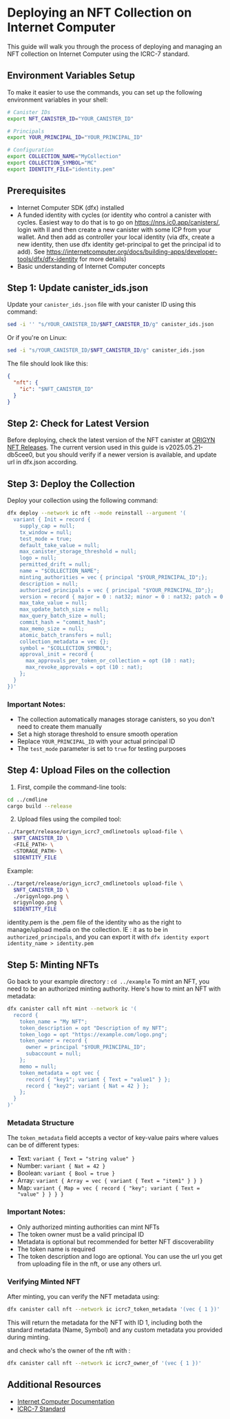 # Deploying an NFT Collection on Internet Computer

This guide will walk you through the process of deploying and managing an NFT collection on Internet Computer using the ICRC-7 standard.

## Environment Variables Setup

To make it easier to use the commands, you can set up the following environment variables in your shell:

```bash
# Canister IDs
export NFT_CANISTER_ID="YOUR_CANISTER_ID"

# Principals
export YOUR_PRINCIPAL_ID="YOUR_PRINCIPAL_ID"

# Configuration
export COLLECTION_NAME="MyCollection"
export COLLECTION_SYMBOL="MC"
export IDENTITY_FILE="identity.pem"
```

## Prerequisites

- Internet Computer SDK (dfx) installed
- A funded identity with cycles (or identity who control a canister with cycles. Easiest way to do that is to go on https://nns.ic0.app/canisters/, login with II and then create a new canister with some ICP from your wallet. And then add as controller your local identity (via dfx, create a new identity, then use dfx identity get-principal to get the principal id to add). See https://internetcomputer.org/docs/building-apps/developer-tools/dfx/dfx-identity for more details)
- Basic understanding of Internet Computer concepts

## Step 1: Update canister_ids.json

Update your `canister_ids.json` file with your canister ID using this command:

```bash
sed -i '' "s/YOUR_CANISTER_ID/$NFT_CANISTER_ID/g" canister_ids.json
```

Or if you're on Linux:
```bash
sed -i "s/YOUR_CANISTER_ID/$NFT_CANISTER_ID/g" canister_ids.json
```

The file should look like this:
```json
{
  "nft": {
    "ic": "$NFT_CANISTER_ID"
  }
}
```

## Step 2: Check for Latest Version

Before deploying, check the latest version of the NFT canister at [ORIGYN NFT Releases](https://github.com/ORIGYN-SA/nft/releases). The current version used in this guide is v2025.05.21-db5cee0, but you should verify if a newer version is available, and update url in dfx.json according.

## Step 3: Deploy the Collection

Deploy your collection using the following command:

```bash
dfx deploy --network ic nft --mode reinstall --argument '(
  variant { Init = record {
    supply_cap = null;
    tx_window = null;
    test_mode = true;
    default_take_value = null;
    max_canister_storage_threshold = null;
    logo = null;
    permitted_drift = null;
    name = "$COLLECTION_NAME";
    minting_authorities = vec { principal "$YOUR_PRINCIPAL_ID";};
    description = null;
    authorized_principals = vec { principal "$YOUR_PRINCIPAL_ID";};
    version = record { major = 0 : nat32; minor = 0 : nat32; patch = 0 : nat32;};
    max_take_value = null;
    max_update_batch_size = null;
    max_query_batch_size = null;
    commit_hash = "commit_hash";
    max_memo_size = null;
    atomic_batch_transfers = null;
    collection_metadata = vec {};
    symbol = "$COLLECTION_SYMBOL";
    approval_init = record {
      max_approvals_per_token_or_collection = opt (10 : nat);
      max_revoke_approvals = opt (10 : nat);
    };
  }
})'
```

### Important Notes:
- The collection automatically manages storage canisters, so you don't need to create them manually
- Set a high storage threshold to ensure smooth operation
- Replace `YOUR_PRINCIPAL_ID` with your actual principal ID
- The `test_mode` parameter is set to `true` for testing purposes

## Step 4: Upload Files on the collection

1. First, compile the command-line tools:
```bash
cd ../cmdline
cargo build --release
```

2. Upload files using the compiled tool:
```bash
../target/release/origyn_icrc7_cmdlinetools upload-file \
  $NFT_CANISTER_ID \
  <FILE_PATH> \
  <STORAGE_PATH> \
  $IDENTITY_FILE
```

Example:
```bash
../target/release/origyn_icrc7_cmdlinetools upload-file \
  $NFT_CANISTER_ID \
  ./origynlogo.png \
  origynlogo.png \
  $IDENTITY_FILE
```

identity.pem is the .pem file of the identity who as the right to manage/upload media on the collection. IE : it as to be in `authorized_principals`, and you can export it with `dfx identity export identity_name > identity.pem`

## Step 5: Minting NFTs

Go back to your example directory : `cd ../example`
To mint an NFT, you need to be an authorized minting authority. Here's how to mint an NFT with metadata:

```bash
dfx canister call nft mint --network ic '(
  record {
    token_name = "My NFT";
    token_description = opt "Description of my NFT";
    token_logo = opt "https://example.com/logo.png";
    token_owner = record {
      owner = principal "$YOUR_PRINCIPAL_ID";
      subaccount = null;
    };
    memo = null;
    token_metadata = opt vec {
      record { "key1"; variant { Text = "value1" } };
      record { "key2"; variant { Nat = 42 } };
    };
  }
)'
```

### Metadata Structure
The `token_metadata` field accepts a vector of key-value pairs where values can be of different types:
- Text: `variant { Text = "string value" }`
- Number: `variant { Nat = 42 }`
- Boolean: `variant { Bool = true }`
- Array: `variant { Array = vec { variant { Text = "item1" } } }`
- Map: `variant { Map = vec { record { "key"; variant { Text = "value" } } } }`

### Important Notes:
- Only authorized minting authorities can mint NFTs
- The token owner must be a valid principal ID
- Metadata is optional but recommended for better NFT discoverability
- The token name is required
- The token description and logo are optional. You can use the url you get from uploading file in the nft, or use any others url.

### Verifying Minted NFT
After minting, you can verify the NFT metadata using:

```bash
dfx canister call nft --network ic icrc7_token_metadata '(vec { 1 })'
```
This will return the metadata for the NFT with ID 1, including both the standard metadata (Name, Symbol) and any custom metadata you provided during minting.

and check who's the owner of the nft with :
```bash
dfx canister call nft --network ic icrc7_owner_of '(vec { 1 })'
```


## Additional Resources

- [Internet Computer Documentation](https://internetcomputer.org/docs/current/developer-docs/)
- [ICRC-7 Standard](https://github.com/dfinity/ICRC-7)